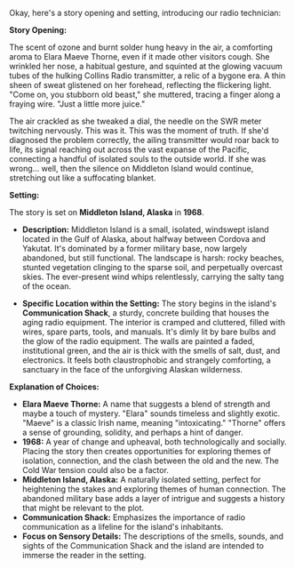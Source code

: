 Okay, here's a story opening and setting, introducing our radio technician:

**Story Opening:**

The scent of ozone and burnt solder hung heavy in the air, a comforting aroma to Elara Maeve Thorne, even if it made other visitors cough. She wrinkled her nose, a habitual gesture, and squinted at the glowing vacuum tubes of the hulking Collins Radio transmitter, a relic of a bygone era. A thin sheen of sweat glistened on her forehead, reflecting the flickering light. "Come on, you stubborn old beast," she muttered, tracing a finger along a fraying wire. "Just a little more juice."

The air crackled as she tweaked a dial, the needle on the SWR meter twitching nervously. This was it. This was the moment of truth. If she'd diagnosed the problem correctly, the ailing transmitter would roar back to life, its signal reaching out across the vast expanse of the Pacific, connecting a handful of isolated souls to the outside world. If she was wrong... well, then the silence on Middleton Island would continue, stretching out like a suffocating blanket.

**Setting:**

The story is set on **Middleton Island, Alaska** in **1968**.

*   **Description:** Middleton Island is a small, isolated, windswept island located in the Gulf of Alaska, about halfway between Cordova and Yakutat. It's dominated by a former military base, now largely abandoned, but still functional. The landscape is harsh: rocky beaches, stunted vegetation clinging to the sparse soil, and perpetually overcast skies. The ever-present wind whips relentlessly, carrying the salty tang of the ocean.

*   **Specific Location within the Setting:** The story begins in the island's **Communication Shack**, a sturdy, concrete building that houses the aging radio equipment. The interior is cramped and cluttered, filled with wires, spare parts, tools, and manuals. It's dimly lit by bare bulbs and the glow of the radio equipment. The walls are painted a faded, institutional green, and the air is thick with the smells of salt, dust, and electronics. It feels both claustrophobic and strangely comforting, a sanctuary in the face of the unforgiving Alaskan wilderness.

**Explanation of Choices:**

*   **Elara Maeve Thorne:** A name that suggests a blend of strength and maybe a touch of mystery. "Elara" sounds timeless and slightly exotic. "Maeve" is a classic Irish name, meaning "intoxicating." "Thorne" offers a sense of grounding, solidity, and perhaps a hint of danger.
*   **1968:** A year of change and upheaval, both technologically and socially. Placing the story then creates opportunities for exploring themes of isolation, connection, and the clash between the old and the new. The Cold War tension could also be a factor.
*   **Middleton Island, Alaska:** A naturally isolated setting, perfect for heightening the stakes and exploring themes of human connection. The abandoned military base adds a layer of intrigue and suggests a history that might be relevant to the plot.
*   **Communication Shack:** Emphasizes the importance of radio communication as a lifeline for the island's inhabitants.
*   **Focus on Sensory Details:** The descriptions of the smells, sounds, and sights of the Communication Shack and the island are intended to immerse the reader in the setting.
